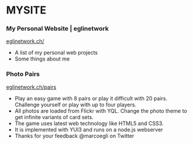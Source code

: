 MYSITE
======

### My Personal Website | eglinetwork 

[eglinetwork.ch/](http://eglinetwork.ch/)

* A list of my personal web projects
* Some things about me


### Photo Pairs

[eglinetwork.ch/pairs](http://eglinetwork.ch/pairs)

* Play an easy game with 8 pairs or play it difficult with 20 pairs. Challenge yourself or play with up to four players.
* All photos are loaded from Flickr with YQL. Change the photo theme to get infinite variants of card sets.
* The game uses latest web technology like HTML5 and CSS3. 
* It is implemented with YUI3 and runs on a node.js webserver
* Thanks for your feedback @marcoegli on Twitter
